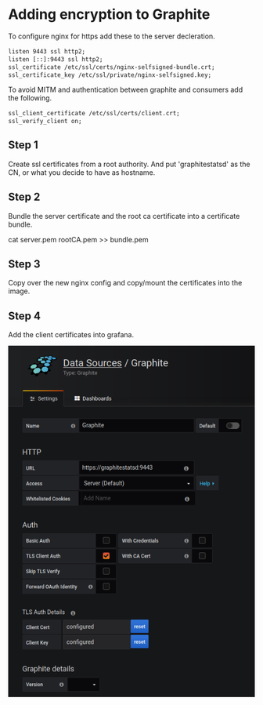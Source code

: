 # Adding encryption to Graphite
To configure nginx for https add these to the server decleration.

```
listen 9443 ssl http2;
listen [::]:9443 ssl http2;
ssl_certificate /etc/ssl/certs/nginx-selfsigned-bundle.crt;
ssl_certificate_key /etc/ssl/private/nginx-selfsigned.key;
```

To avoid MITM and authentication between graphite and consumers add the following.
```
ssl_client_certificate /etc/ssl/certs/client.crt;
ssl_verify_client on;
```

## Step 1
Create ssl certificates from a root authority. And put 'graphitestatsd' as the CN, or what you decide to have as hostname. 

## Step 2
Bundle the server certificate and the root ca certificate into a certificate bundle.

cat server.pem rootCA.pem >> bundle.pem

## Step 3
Copy over the new nginx config and copy/mount the certificates into the image.

## Step 4
Add the client certificates into grafana.

![grafana configuration](https://github.com/michael-michalski/graphitestatsd-encrypted/raw/master/grafana-configuration.png "Logo Title Text 1")
